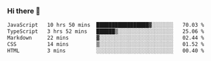 ### Hi there 👋

<!--
**zhengis-alinur/zhengis-alinur** is a ✨ _special_ ✨ repository because its `README.md` (this file) appears on your GitHub profile.

Here are some ideas to get you started:

- 🔭 I’m currently working on ...
- 🌱 I’m currently learning ...
- 👯 I’m looking to collaborate on ...
- 🤔 I’m looking for help with ...
- 💬 Ask me about ...
- 📫 How to reach me: ...
- 😄 Pronouns: ...
- ⚡ Fun fact: ...
-->

<!--START_SECTION:waka-->

```txt
JavaScript   10 hrs 50 mins  █████████████████▓░░░░░░░   70.03 %
TypeScript   3 hrs 52 mins   ██████▒░░░░░░░░░░░░░░░░░░   25.06 %
Markdown     22 mins         ▓░░░░░░░░░░░░░░░░░░░░░░░░   02.44 %
CSS          14 mins         ▒░░░░░░░░░░░░░░░░░░░░░░░░   01.52 %
HTML         3 mins          ░░░░░░░░░░░░░░░░░░░░░░░░░   00.40 %
```

<!--END_SECTION:waka-->
